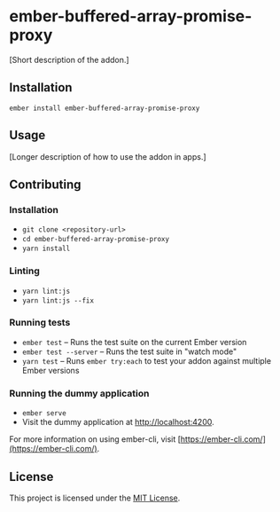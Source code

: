 ember-buffered-array-promise-proxy
==============================================================================

[Short description of the addon.]

Installation
------------------------------------------------------------------------------

```
ember install ember-buffered-array-promise-proxy
```


Usage
------------------------------------------------------------------------------

[Longer description of how to use the addon in apps.]


Contributing
------------------------------------------------------------------------------

### Installation

* `git clone <repository-url>`
* `cd ember-buffered-array-promise-proxy`
* `yarn install`

### Linting

* `yarn lint:js`
* `yarn lint:js --fix`

### Running tests

* `ember test` – Runs the test suite on the current Ember version
* `ember test --server` – Runs the test suite in "watch mode"
* `yarn test` – Runs `ember try:each` to test your addon against multiple Ember versions

### Running the dummy application

* `ember serve`
* Visit the dummy application at [http://localhost:4200](http://localhost:4200).

For more information on using ember-cli, visit [https://ember-cli.com/](https://ember-cli.com/).

License
------------------------------------------------------------------------------

This project is licensed under the [MIT License](LICENSE.md).
